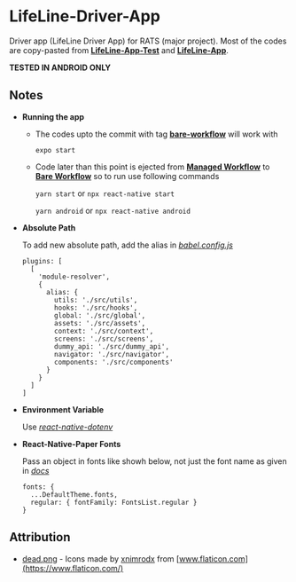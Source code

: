 # LifeLine-Driver-App

Driver app (LifeLine Driver App) for RATS (major project). Most of the codes are copy-pasted from **[LifeLine-App-Test](https://github.com/OjeshManandhar/LifeLine-App-Test)**
and **[LifeLine-App](https://github.com/OjeshManandhar/LifeLine-App)**.

**TESTED IN ANDROID ONLY**

## Notes

- **Running the app**

  - The codes upto the commit with tag [**bare-workflow**](https://github.com/OjeshManandhar/LifeLine-Driver-App/tree/bare-workflow) will work with

    `expo start`

  - Code later than this point is ejected from [**Managed Workflow**](https://docs.expo.io/introduction/managed-vs-bare/#managed-workflow) to [**Bare Workflow**](https://docs.expo.io/introduction/managed-vs-bare/#bare-workflow) so to run use following commands

    `yarn start` or `npx react-native start`

    `yarn android` or `npx react-native android`

- **Absolute Path**

  To add new absolute path, add the alias in _[babel.config.js](babel.config.js)_

  ```
  plugins: [
    [
      'module-resolver',
      {
        alias: {
          utils: './src/utils',
          hooks: './src/hooks',
          global: './src/global',
          assets: './src/assets',
          context: './src/context',
          screens: './src/screens',
          dummy_api: './src/dummy_api',
          navigator: './src/navigator',
          components: './src/components'
        }
      }
    ]
  ]
  ```

- **Environment Variable**

  Use _[react-native-dotenv](https://www.npmjs.com/package/react-native-dotenv)_

- **React-Native-Paper Fonts**

  Pass an object in fonts like showh below, not just the font name as given in _[docs](https://callstack.github.io/react-native-paper/theming.html#customizing-all-instances-of-a-component)_

  ```
  fonts: {
    ...DefaultTheme.fonts,
    regular: { fontFamily: FontsList.regular }
  }
  ```

## Attribution

- [dead.png](src/assets/images/account/dead.png) - Icons made by [xnimrodx](https://www.flaticon.com/free-icon/dead_3538317?term=avatar&page=1&position=75) from [www.flaticon.com](https://www.flaticon.com/)
